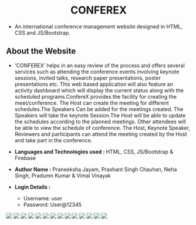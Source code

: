 <h1 align='center'>CONFEREX</h1>

- An international conference management website designed in HTML, CSS and JS/Bootstrap.

## About the Website

- ‘CONFEREX’ helps in an easy review of the process and offers several services such as attending the conference events involving keynote sessions, invited talks, research paper presentations, poster presentations etc. This web based application will also feature an activity dashboard which will display the current status along with the scheduled programs.ConfereX provides the facility for creating the meet/conference. The Host can create the meeting for different schedules.The Speakers Can be added for the meetings created. The Speakers will take the keynote Session.The Host will be able to update the schedules according to the planned meetings. Other attendees will be able to view the schedule of conference. The Host, Keynote Speaker, Reviewers and participants can attend the meeting created by the Host and take part in the conference.
- <b>Languages and Technologies used : </b> HTML, CSS, JS/Bootstrap & Firebase
- <b>Author Name :</b> Praneeksha Jayam, Prashant Singh Chauhan, Neha Singh, Pradumn Kumar & Vimal Vinayak

- <b>Login Details : </b>
  - Username: user
  - Password: User@12345

![](assets/website_ss/1.jpg)
![](assets/website_ss/3.jpg)
![](assets/website_ss/4.jpg)
![](assets/website_ss/5.jpg)
![](assets/website_ss/6.jpg)
![](assets/website_ss/7.jpg)
![](assets/website_ss/8.jpg)
![](assets/website_ss/9.jpg)
![](assets/website_ss/10.jpg)
![](assets/website_ss/11.jpg)
![](assets/website_ss/12.jpg)
![](assets/website_ss/13.jpg)
![](assets/website_ss/14.jpg)
![](assets/website_ss/2.jpg)
